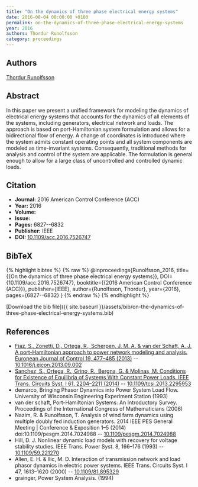```yaml
---
title: "On the dynamics of three phase electrical energy systems"
date: 2016-08-04 00:00:00 +0100
permalink: on-the-dynamics-of-three-phase-electrical-energy-systems
year: 2016
authors: Thordur Runolfsson
category: proceedings
---
```

 
## Authors
[Thordur Runolfsson](authors/thordur-runolfsson)
 
## Abstract
In this paper we present a unified framework for modeling the dynamics of electrical energy systems that accounts for the dynamics of all elements of the systems, including generators, electrical network and loads. The approach is based on port-Hamiltonian system formulation and allows for a bidirectional flow of energy. A change of coordinates is introduced where the system admits constant operating points and all system components are modeled as time-invariant systems. Consequently, traditional methods for analysis and control of the system are applicable. The formulation is general enough to allow for a large class of uncontrolled and controlled dynamic loads.
 
## Citation
- **Journal:** 2016 American Control Conference (ACC)
- **Year:** 2016
- **Volume:** 
- **Issue:** 
- **Pages:** 6827--6832
- **Publisher:** IEEE
- **DOI:** [10.1109/acc.2016.7526747](https://doi.org/10.1109/acc.2016.7526747)
 
## BibTeX
{% highlight bibtex %}
{% raw %}
@inproceedings{Runolfsson_2016,
  title={{On the dynamics of three phase electrical energy systems}},
  DOI={10.1109/acc.2016.7526747},
  booktitle={{2016 American Control Conference (ACC)}},
  publisher={IEEE},
  author={Runolfsson, Thordur},
  year={2016},
  pages={6827--6832}
}
{% endraw %}
{% endhighlight %}
 
[Download the bib file]({{ site.baseurl }}/assets/bib/on-the-dynamics-of-three-phase-electrical-energy-systems.bib)
 
## References
- [Fiaz, S., Zonetti, D., Ortega, R., Scherpen, J. M. A. & van der Schaft, A. J. A port-Hamiltonian approach to power network modeling and analysis. European Journal of Control 19, 477–485 (2013)](a-port-hamiltonian-approach-to-power-network-modeling-and-analysis) -- [10.1016/j.ejcon.2013.09.002](https://doi.org/10.1016/j.ejcon.2013.09.002)
- [Sanchez, S., Ortega, R., Grino, R., Bergna, G. & Molinas, M. Conditions for Existence of Equilibria of Systems With Constant Power Loads. IEEE Trans. Circuits Syst. I 61, 2204–2211 (2014)](conditions-for-existence-of-equilibria-of-systems-with-constant-power-loads) -- [10.1109/tcsi.2013.2295953](https://doi.org/10.1109/tcsi.2013.2295953)
- demarco, Bringing Phasor Dynamics into Power System Load Flow. University of Wisconsin Engineering Experiment Station (1993)
- van der schaft, Port-Hamiltonian Systems: An Introductory Survey. Proceedings of the International Congress of Mathematicians (2006)
- Nazim, R. & Runolfsson, T. Analysis of wind farm dynamics using multiple doubly fed induction generators. 2014 IEEE PES General Meeting | Conference &amp; Exposition 1–5 (2014) doi:10.1109/pesgm.2014.7024988 -- [10.1109/pesgm.2014.7024988](https://doi.org/10.1109/pesgm.2014.7024988)
- Hill, D. J. Nonlinear dynamic load models with recovery for voltage stability studies. IEEE Trans. Power Syst. 8, 166–176 (1993) -- [10.1109/59.221270](https://doi.org/10.1109/59.221270)
- Allen, E. H. & Ilic, M. D. Interaction of transmission network and load phasor dynamics in electric power systems. IEEE Trans. Circuits Syst. I 47, 1613–1620 (2000) -- [10.1109/81.895329](https://doi.org/10.1109/81.895329)
- grainger, Power System Analysis. (1994)

